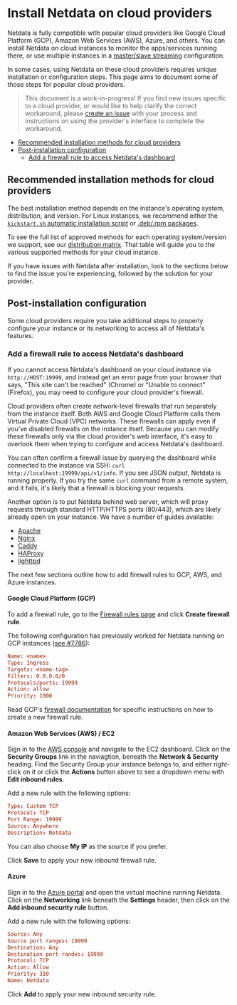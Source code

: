 <!--
---
title: "Install Netdata on cloud providers"
custom_edit_url: https://github.com/netdata/netdata/edit/master/packaging/installer/methods/cloud-providers.md
---
-->

# Install Netdata on cloud providers

Netdata is fully compatible with popular cloud providers like Google Cloud Platform (GCP), Amazon Web Services (AWS),
Azure, and others. You can install Netdata on cloud instances to monitor the apps/services running there, or use
multiple instances in a [master/slave streaming](../../../streaming/README.md) configuration.

In some cases, using Netdata on these cloud providers requires unique installation or configuration steps. This page
aims to document some of those steps for popular cloud providers.

> This document is a work-in-progress! If you find new issues specific to a cloud provider, or would like to help
> clarify the correct workaround, please [create an
> issue](https://github.com/netdata/netdata/issues/new?labels=feature+request%2C+needs+triage&template=feature_request.md)
> with your process and instructions on using the provider's interface to complete the workaround.

-   [Recommended installation methods for cloud providers](#recommended-installation-methods-for-cloud-providers)
-   [Post-installation configuration](#post-installation-configuration)
    -   [Add a firewall rule to access Netdata's dashboard](#add-a-firewall-rule-to-access-netdatas-dashboard)

## Recommended installation methods for cloud providers

The best installation method depends on the instance's operating system, distribution, and version. For Linux instances,
we recommend either the [`kickstart.sh` automatic installation script](kickstart.md) or [.deb/.rpm
packages](packages.md).

To see the full list of approved methods for each operating system/version we support, see our [distribution
matrix](../../DISTRIBUTIONS.md). That table will guide you to the various supported methods for your cloud instance.

If you have issues with Netdata after installation, look to the sections below to find the issue you're experiencing,
followed by the solution for your provider.

## Post-installation configuration

Some cloud providers require you take additional steps to properly configure your instance or its networking to access
all of Netdata's features.

### Add a firewall rule to access Netdata's dashboard

If you cannot access Netdata's dashboard on your cloud instance via `http://HOST:19999`, and instead get an error page
from your browser that says, "This site can't be reached" (Chrome) or "Unable to connect" (Firefox), you may need to
configure your cloud provider's firewall.

Cloud providers often create network-level firewalls that run separately from the instance itself. Both AWS and Google
Cloud Platform calls them Virtual Private Cloud (VPC) networks. These firewalls can apply even if you've disabled
firewalls on the instance itself. Because you can modify these firewalls only via the cloud provider's web interface,
it's easy to overlook them when trying to configure and access Netdata's dashboard.

You can often confirm a firewall issue by querying the dashboard while connected to the instance via SSH: `curl
http://localhost:19999/api/v1/info`. If you see JSON output, Netdata is running properly. If you try the same `curl`
command from a remote system, and it fails, it's likely that a firewall is blocking your requests.

Another option is to put Netdata behind web server, which will proxy requests through standard HTTP/HTTPS ports
(80/443), which are likely already open on your instance. We have a number of guides available:

-   [Apache](/docs/Running-behind-apache.md)
-   [Nginx](/docs/Running-behind-nginx.md)
-   [Caddy](/docs/Running-behind-caddy.md)
-   [HAProxy](/docs/Running-behind-haproxy.md)
-   [lighttpd](/docs/Running-behind-lighttpd.md)

The next few sections outline how to add firewall rules to GCP, AWS, and Azure instances.

#### Google Cloud Platform (GCP)

To add a firewall rule, go to the [Firewall rules page](https://console.cloud.google.com/networking/firewalls/list) and
click **Create firewall rule**.

The following configuration has previously worked for Netdata running on GCP instances
([see #7786](https://github.com/netdata/netdata/issues/7786)):

```conf
Name: <name>
Type: Ingress
Targets: <name-tag>
Filters: 0.0.0.0/0
Protocols/ports: 19999
Action: allow
Priority: 1000
```

Read GCP's [firewall documentation](https://cloud.google.com/vpc/docs/using-firewalls) for specific instructions on how
to create a new firewall rule.

#### Amazon Web Services (AWS) / EC2

Sign in to the [AWS console](https://console.aws.amazon.com/) and navigate to the EC2 dashboard. Click on the **Security
Groups** link in the naviagtion, beneath the **Network & Security** heading. Find the Security Group your instance
belongs to, and either right-click on it or click the **Actions** button above to see a dropdown menu with **Edit
inbound rules**.

Add a new rule with the following options:

```conf
Type: Custom TCP
Protocol: TCP
Port Range: 19999
Source: Anywhere
Description: Netdata
```

You can also choose **My IP** as the source if you prefer.

Click **Save** to apply your new inbound firewall rule.

#### Azure

Sign in to the [Azure portal](https://portal.azure.com) and open the virtual machine running Netdata. Click on the
**Networking** link beneath the **Settings** header, then click on the **Add inbound security rule** button.

Add a new rule with the following options:

```conf
Source: Any
Source port ranges: 19999
Destination: Any
Destination port randes: 19999
Protocol: TCP
Action: Allow
Priority: 310
Name: Netdata
```

Click **Add** to apply your new inbound security rule.
